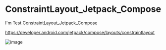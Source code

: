 # ConstraintLayout_Jetpack_Compose
I'm Test ConstraintLayout_Jetpack_Compose


https://developer.android.com/jetpack/compose/layouts/constraintlayout


![image](https://user-images.githubusercontent.com/90144686/225851972-9f84904c-62bc-4373-9529-1f960484e27c.png)
